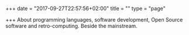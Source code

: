 +++
date = "2017-09-27T22:57:56+02:00"
title = ""
type = "page"

+++
About programming languages, software development, Open Source software and retro-computing. Beside the mainstream.